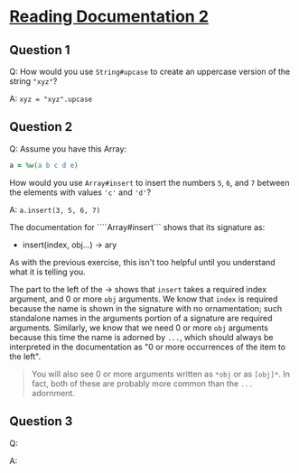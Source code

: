 # [Reading Documentation 2](https://launchschool.com/exercises/0f953b73)

## Question 1

Q: How would you use ```String#upcase``` to create an uppercase version of the string ```"xyz"```?

A: ```xyz = "xyz".upcase```

## Question 2

Q: Assume you have this Array:

```ruby
a = %w(a b c d e)
```

How would you use ```Array#insert``` to insert the numbers ```5```, ```6```, and ```7``` between the elements with values ```'c'``` and ```'d'```?

A: ```a.insert(3, 5, 6, 7)```

The documentation for ````Array#insert``` shows that its signature as:

* insert(index, obj...) → ary

As with the previous exercise, this isn't too helpful until you understand what it is telling you.

The part to the left of the → shows that ```insert``` takes a required index argument, and 0 or more ```obj``` arguments. We know that ```index``` is required because the name is shown in the signature with no ornamentation; such standalone names in the arguments portion of a signature are required arguments. Similarly, we know that we need 0 or more ```obj``` arguments because this time the name is adorned by ```...```, which should always be interpreted in the documentation as "0 or more occurrences of the item to the left".

> You will also see 0 or more arguments written as ```*obj``` or as ```[obj]*```. In fact, both of these are probably more common than 
> the ```...``` adornment.

## Question 3

Q:  

A: